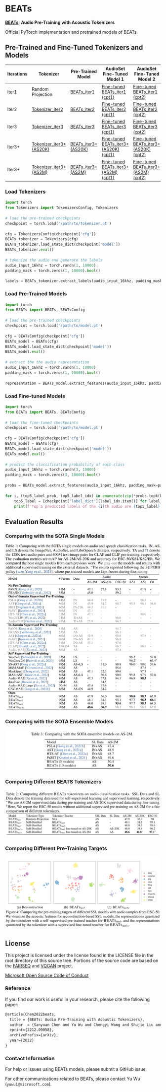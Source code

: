 
# BEATs

[**BEATs**](https://arxiv.org/abs/2212.09058): **Audio Pre-Training with Acoustic Tokenizers**

Official PyTorch implementation and pretrained models of BEATs

## Pre-Trained and Fine-Tuned Tokenizers and Models
Iterations  | Tokenizer  | Pre-Trained Model | AudioSet Fine-Tuned Model 1 | AudioSet Fine-Tuned Model 2
|---|---|---|---|---
Iter1  |  Random Projection | [BEATs_iter1](https://1drv.ms/u/s!AqeByhGUtINrgcpmY7IHhgc9q0pT7Q?e=uQuisJ)  | [Fine-tuned BEATs_iter1 (cpt1)](https://1drv.ms/u/s!AqeByhGUtINrgcpuRfRZmco2XulmFw?e=f2INHa) | [Fine-tuned BEATs_iter1 (cpt2)](https://1drv.ms/u/s!AqeByhGUtINrgcpyMlTmnRh0Wp_Qgg?e=sgzv8H) | 
Iter2  |  [Tokenizer_iter2](https://1drv.ms/u/s!AqeByhGUtINrgcpnFGsfd_buKng5Pw?e=avWBJw)| [BEATs_iter2](https://1drv.ms/u/s!AqeByhGUtINrgcpwwEGgUyiI-jQyQw?e=1rP1RI)  | [Fine-tuned BEATs_iter2 (cpt1)](https://1drv.ms/u/s!AqeByhGUtINrgcp4l547zKa7xPqy8w?e=rsLdPr) | [Fine-tuned BEATs_iter2 (cpt2)](https://1drv.ms/u/s!AqeByhGUtINrgcp5APbt_2bdIQvX0w?e=2cd2ry) | 
Iter3  |  [Tokenizer_iter3](https://1drv.ms/u/s!AqeByhGUtINrgcp1DEzUBtzHapxcqw?e=JZI5Uf)| [BEATs_iter3](https://1drv.ms/u/s!AqeByhGUtINrgcpxJUNDxg4eU0r-vA?e=qezPJ5)  | [Fine-tuned BEATs_iter3 (cpt1)](https://1drv.ms/u/s!AqeByhGUtINrgcplb48ll1zIt82eWQ?e=XyxrX7) | [Fine-tuned BEATs_iter3 (cpt2)](https://1drv.ms/u/s!AqeByhGUtINrgcptb4S-CeJnlJGtZA?e=2FyDy3) | 
Iter3+  |  [Tokenizer_iter3+ (AS20K)](https://1drv.ms/u/s!AqeByhGUtINrgcpz_SnXxs0SrwHEwA?e=14nugm)| [BEATs_iter3+ (AS20K)](https://1drv.ms/u/s!AqeByhGUtINrgcpvdNz8-aYim60CIg?e=53V8pg)  | [Fine-tuned BEATs_iter3+ (AS20K) (cpt1)](https://1drv.ms/u/s!AqeByhGUtINrgcp2YHUCT1uZx2Kysw?e=nvu1Dw) | [Fine-tuned BEATs_iter3+ (AS20K) (cpt2)](https://1drv.ms/u/s!AqeByhGUtINrgcp092af0h7P3kXKFA?e=kUkPhN) | 
Iter3+  |  [Tokenizer_iter3+ (AS2M)](https://1drv.ms/u/s!AqeByhGUtINrgcppJUDx2TmXiIMFyQ?e=pJsOLl)| [BEATs_iter3+ (AS2M)](https://1drv.ms/u/s!AqeByhGUtINrgcpke6_lRSZEKD5j2Q?e=A3FpOf)  | [Fine-tuned BEATs_iter3+ (AS2M) (cpt1)](https://1drv.ms/u/s!AqeByhGUtINrgcpoZecQbiXeaUjN8A?e=DasbeC) | [Fine-tuned BEATs_iter3+ (AS2M) (cpt2)](https://1drv.ms/u/s!AqeByhGUtINrgcpj8ujXH1YUtxooEg?e=E9Ncea) | 


### Load Tokenizers

```python
import torch
from Tokenizers import TokenizersConfig, Tokenizers

# load the pre-trained checkpoints
checkpoint = torch.load('/path/to/tokenizer.pt')

cfg = TokenizersConfig(checkpoint['cfg'])
BEATs_tokenizer = Tokenizers(cfg)
BEATs_tokenizer.load_state_dict(checkpoint['model'])
BEATs_tokenizer.eval()

# tokenize the audio and generate the labels
audio_input_16khz = torch.randn(1, 10000)
padding_mask = torch.zeros(1, 10000).bool()

labels = BEATs_tokenizer.extract_labels(audio_input_16khz, padding_mask=padding_mask)
```


### Load Pre-Trained Models

```python
import torch
from BEATs import BEATs, BEATsConfig

# load the pre-trained checkpoints
checkpoint = torch.load('/path/to/model.pt')

cfg = BEATsConfig(checkpoint['cfg'])
BEATs_model = BEATs(cfg)
BEATs_model.load_state_dict(checkpoint['model'])
BEATs_model.eval()

# extract the the audio representation
audio_input_16khz = torch.randn(1, 10000)
padding_mask = torch.zeros(1, 10000).bool()

representation = BEATs_model.extract_features(audio_input_16khz, padding_mask=padding_mask)[0]
```


### Load Fine-tuned Models

```python
import torch
from BEATs import BEATs, BEATsConfig

# load the fine-tuned checkpoints
checkpoint = torch.load('/path/to/model.pt')

cfg = BEATsConfig(checkpoint['cfg'])
BEATs_model = BEATs(cfg)
BEATs_model.load_state_dict(checkpoint['model'])
BEATs_model.eval()

# predict the classification probability of each class
audio_input_16khz = torch.randn(3, 10000)
padding_mask = torch.zeros(3, 10000).bool()

probs = BEATs_model.extract_features(audio_input_16khz, padding_mask=padding_mask)[0]

for i, (top5_label_prob, top5_label_idx) in enumerate(zip(*probs.topk(k=5))):
    top5_label = [checkpoint['label_dict'][label_idx.item()] for label_idx in top5_label_idx]
    print(f'Top 5 predicted labels of the {i}th audio are {top5_label} with probability of {top5_label_prob}')
```

## Evaluation Results

### Comparing with the SOTA Single Models
![alt text](Evaluation_Results/Comparing_with_the_SOTA_Single_Models.png)


### Comparing with the SOTA Ensemble Models
![alt text](Evaluation_Results/Comparing_with_the_SOTA_Ensemble_Models.png)


### Comparing Different BEATS Tokenizers
![alt text](Evaluation_Results/Comparing_Different_BEATS_Tokenizers.png)


### Comparing Different Pre-Training Targets
![alt text](Evaluation_Results/Comparing_Different_Pre-Training_Targets.png)


## License
This project is licensed under the license found in the LICENSE file in the root directory of this source tree.
Portions of the source code are based on the [FAIRSEQ](https://github.com/pytorch/fairseq) and [VQGAN](https://github.com/CompVis/taming-transformers) project.

[Microsoft Open Source Code of Conduct](https://opensource.microsoft.com/codeofconduct)


### Reference
If you find our work is useful in your research, please cite the following paper:
``` latex
@article{Chen2022beats,
  title = {BEATs: Audio Pre-Training with Acoustic Tokenizers},
  author  = {Sanyuan Chen and Yu Wu and Chengyi Wang and Shujie Liu and Daniel Tompkins and Zhuo Chen and Furu Wei},
  eprint={2212.09058},
  archivePrefix={arXiv},
  year={2022}
}
```
### Contact Information

For help or issues using BEATs models, please submit a GitHub issue.

For other communications related to  BEATs, please contact Yu Wu (`yuwu1@microsoft.com`).
